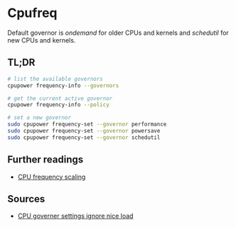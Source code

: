 # Cpufreq

Default governor is _ondemand_ for older CPUs and kernels and _schedutil_ for new CPUs and kernels.

## TL;DR

```sh
# list the available governors
cpupower frequency-info --governors

# get the current active governor
cpupower frequency-info --policy

# set a new governor
sudo cpupower frequency-set --governor performance
sudo cpupower frequency-set --governor powersave
sudo cpupower frequency-set --governor schedutil
```

## Further readings

- [CPU frequency scaling]

[cpu frequency scaling]: https://wiki.archlinux.org/title/CPU_frequency_scaling

## Sources

- [CPU governer settings ignore nice load]

[cpu governer settings ignore nice load]: https://forum.manjaro.org/t/cpu-governer-settings-ignore-nice-load/71476/3
